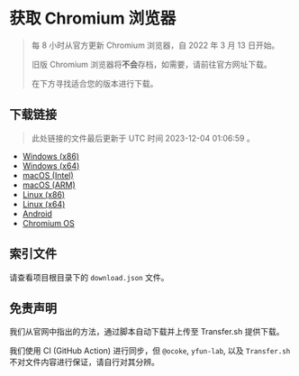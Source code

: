 # 获取 Chromium 浏览器

> 每 8 小时从官方更新 Chromium 浏览器，自 2022 年 3 月 13 日开始。
> 
> 旧版 Chromium 浏览器将**不会**存档，如需要，请前往官方网址下载。
>
> 在下方寻找适合您的版本进行下载。

## 下载链接

> 此处链接的文件最后更新于 UTC 时间 2023-12-04 01:06:59
。

- [Windows (x86)](https://transfer.sh/G1BB7NrwFB/Win.zip)
- [Windows (x64)](https://transfer.sh/P1sxnH10pz/Win_x64.zip)
- [macOS (Intel)](https://transfer.sh/q3VdRqCOG0/Mac.zip)
- [macOS (ARM)](https://transfer.sh/5pC1bg8PB2/Mac_Arm.zip)
- [Linux (x86)](https://transfer.sh/QsKwrsyBul/Linux.zip)
- [Linux (x64)](https://transfer.sh/3102XQBPLm/Linux_x64.zip)
- [Android](https://transfer.sh/ycHm4E7Nfx/Android.zip)
- [Chromium OS](https://transfer.sh/lPufF4NRnu/Linux_ChromiumOS_Full.zip)

## 索引文件

请查看项目根目录下的 `download.json` 文件。

## 免责声明

我们从官网中指出的方法，通过脚本自动下载并上传至 Transfer.sh 提供下载。

我们使用 CI (GitHub Action) 进行同步，但 `@ocoke`, `yfun-lab`, 以及 `Transfer.sh` 不对文件内容进行保证，请自行对其分辨。
